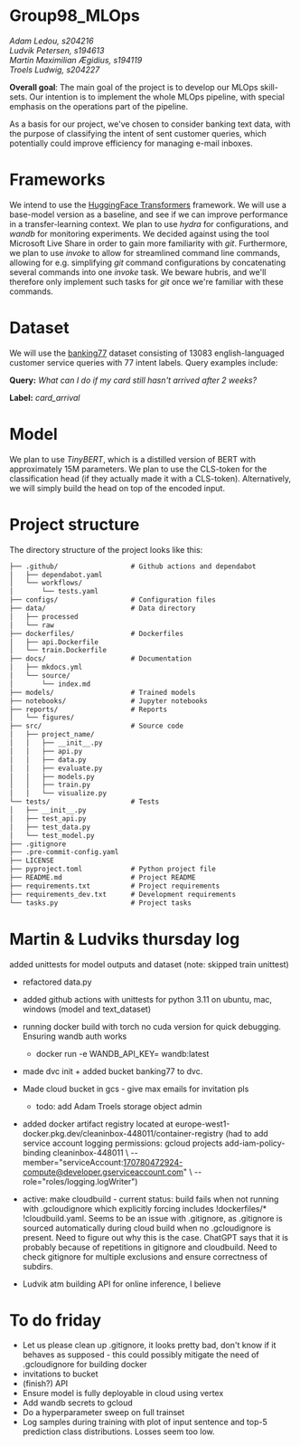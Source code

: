 # Group98_MLOps

*Adam Ledou, s204216*  <br>
*Ludvik Petersen, s194613*  <br>
*Martin Maximilian Ægidius, s194119*  <br>
*Troels Ludwig, s204227*  <br>

**Overall goal**:
The main goal of the project is to develop our MLOps skill-sets. Our intention is to implement the whole MLOps pipeline, with special emphasis on the operations part of the pipeline.

As a basis for our project, we've chosen to consider banking text data, with the purpose of classifying the intent of sent customer queries, which potentially could improve efficiency for managing e-mail inboxes.

# Frameworks
We intend to use the [HuggingFace Transformers](https://github.com/huggingface/transformers) framework.
We will use a base-model version as a baseline, and see if we can improve performance in a transfer-learning context.
We plan to use *hydra* for configurations, and *wandb* for monitoring experiments. We decided against using the tool Microsoft Live Share in order to gain more familiarity with *git*. Furthermore, we plan to use *invoke* to allow for streamlined command line commands, allowing for e.g. simplifying *git* command configurations by concatenating several commands into one *invoke* task. We beware hubris, and we'll therefore only implement such tasks for *git* once we're familiar with these commands.

# Dataset
We will use the [banking77](https://huggingface.co/datasets/PolyAI/banking77) dataset consisting of 13083 english-languaged customer service queries with 77 intent labels. Query examples include:

<p style="text-align: center;"> 

**Query:** *What can I do if my card still hasn't arrived after 2 weeks?*

**Label:** *card_arrival*

</p>

# Model
We plan to use *TinyBERT*, which is a distilled version of BERT with approximately 15M parameters. We plan to use the CLS-token for the classification head (if they actually made it with a CLS-token). Alternatively, we will simply build the head on top of the encoded input.



# Project structure

The directory structure of the project looks like this:
```txt
├── .github/                  # Github actions and dependabot
│   ├── dependabot.yaml
│   └── workflows/
│       └── tests.yaml
├── configs/                  # Configuration files
├── data/                     # Data directory
│   ├── processed
│   └── raw
├── dockerfiles/              # Dockerfiles
│   ├── api.Dockerfile
│   └── train.Dockerfile
├── docs/                     # Documentation
│   ├── mkdocs.yml
│   └── source/
│       └── index.md
├── models/                   # Trained models
├── notebooks/                # Jupyter notebooks
├── reports/                  # Reports
│   └── figures/
├── src/                      # Source code
│   ├── project_name/
│   │   ├── __init__.py
│   │   ├── api.py
│   │   ├── data.py
│   │   ├── evaluate.py
│   │   ├── models.py
│   │   ├── train.py
│   │   └── visualize.py
└── tests/                    # Tests
│   ├── __init__.py
│   ├── test_api.py
│   ├── test_data.py
│   └── test_model.py
├── .gitignore
├── .pre-commit-config.yaml
├── LICENSE
├── pyproject.toml            # Python project file
├── README.md                 # Project README
├── requirements.txt          # Project requirements
├── requirements_dev.txt      # Development requirements
└── tasks.py                  # Project tasks
```

# Martin & Ludviks thursday log 
added unittests for model outputs and dataset (note: skipped train unittest)
- refactored data.py
- added github actions with unittests for python 3.11 on ubuntu, mac, windows (model and text_dataset) 
- running docker build with torch no cuda version for quick debugging. Ensuring wandb auth works 
	- docker run -e WANDB_API_KEY=<your-api-key> wandb:latest
- made dvc init + added bucket banking77 to dvc. 
- Made cloud bucket in gcs - give max emails for invitation pls
	- todo: add Adam Troels storage object admin
- added docker artifact registry located at europe-west1-docker.pkg.dev/cleaninbox-448011/container-registry 
(had to add service account logging permissions: gcloud projects add-iam-policy-binding cleaninbox-448011 \ --member="serviceAccount:170780472924-compute@developer.gserviceaccount.com" \ --role="roles/logging.logWriter")

- active: make cloudbuild - 
current status: build fails when not running with .gcloudignore which explicitly forcing includes !dockerfiles/* !cloudbuild.yaml. Seems to be an issue with .gitignore, as .gitignore is sourced automatically during cloud build when no .gcloudignore is present.
Need to figure out why this is the case. ChatGPT says that it is probably because of repetitions in gitignore and cloudbuild. Need to check gitignore for multiple exclusions and ensure correctness of subdirs.

- Ludvik atm building API for online inference, I believe 

# To do friday
- Let us please clean up .gitignore, it looks pretty bad, don't know if it behaves as supposed - this could possibly mitigate the need of .gcloudignore for building docker
- invitations to bucket 
- (finish?) API
- Ensure model is fully deployable in cloud using vertex 
- Add wandb secrets to gcloud 
- Do a hyperparameter sweep on full trainset 
- Log samples during training with plot of input sentence and top-5 prediction class distributions. Losses seem too low. 


